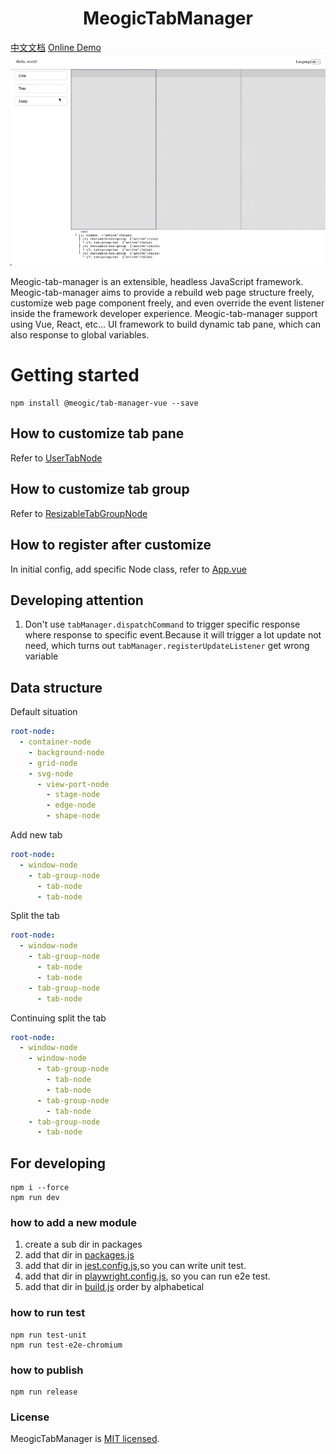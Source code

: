 <h1 align="center">
  MeogicTabManager
</h1>

[中文文档](./README_cn.md)
[Online Demo](https://meogic-tab-manager-playground-8bol5bt9u-meogic.vercel.app/)
![](assets/case.gif)

Meogic-tab-manager is an extensible, headless JavaScript framework.
Meogic-tab-manager aims to provide a rebuild web page structure freely, customize web page component freely, and even override the event listener inside the framework developer experience.
Meogic-tab-manager support using Vue, React, etc... UI framework to build dynamic tab pane, which can also response to global variables.


# Getting started
```shell
npm install @meogic/tab-manager-vue --save
```

## How to customize tab pane
Refer to [UserTabNode](./packages/playground-vue/src/nodes/UserTabNode.ts)

## How to customize tab group
Refer to [ResizableTabGroupNode](./packages/tab-manager-resizable/src/ResizableTabGroupNode.ts)

## How to register after customize
In initial config, add specific Node class, refer to [App.vue](./packages/playground-vue/src/App.vue#L17)

## Developing attention
1. Don't use `tabManager.dispatchCommand` to trigger specific response where response to specific event.Because it will trigger a lot update not need, which turns out `tabManager.registerUpdateListener` get wrong variable


## Data structure
Default situation
```yaml
root-node:
  - container-node
    - background-node
    - grid-node
    - svg-node
      - view-port-node
        - stage-node
        - edge-node
        - shape-node
``` 

Add new tab
```yaml
root-node:
  - window-node
    - tab-group-node
      - tab-node
      - tab-node
```

Split the tab
```yaml
root-node:
  - window-node
    - tab-group-node
      - tab-node
      - tab-node
    - tab-group-node
      - tab-node
```

Continuing split the tab
```yaml
root-node:
  - window-node
    - window-node
      - tab-group-node
        - tab-node
        - tab-node
      - tab-group-node
        - tab-node
    - tab-group-node
      - tab-node
```

## For developing
```shell
npm i --force
npm run dev
```
### how to add a new module
1. create a sub dir in packages
2. add that dir in [packages.js](./scripts/npm/packages.js#L14)
3. add that dir in [jest.config.js](./jest.config.js#L27),so you can write unit test.
4. add that dir in [playwright.config.js](./playwright.config.js#L19), so you can run e2e test.
5. add that dir in [build.js](./scripts/build.js#L209) order by alphabetical
### how to run test
```shell
npm run test-unit
npm run test-e2e-chromium
```
### how to publish
```shell
npm run release
```

### License

MeogicTabManager is [MIT licensed](https://github.com/meogic-tech/meogic-tab-manager/blob/main/LICENSE).
